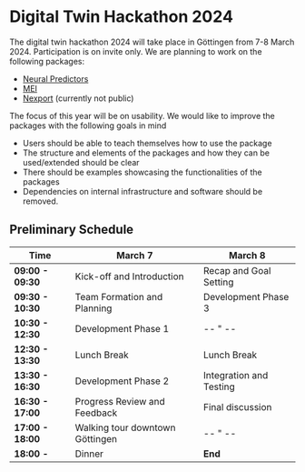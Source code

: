 # Digital Twin Hackathon 2024

The digital twin hackathon 2024 will take place in Göttingen from 7-8 March 2024. Participation is on invite only. 
We are planning to work on the following packages:

- [Neural Predictors](https://github.com/sinzlab/neuralpredictors)
- [MEI](https://github.com/sinzlab/mei)
- [Nexport](https://github.com/sinzlab/nexport) (currently not public)

The focus of this year will be on usability. We would like to improve the packages with the following goals in mind
- Users should be able to teach themselves how to use the package
- The structure and elements of the packages and how they can be used/extended should be clear
- There should be examples showcasing the functionalities of the packages
- Dependencies on internal infrastructure and software should be removed.

## Preliminary Schedule

| Time            | March 7                                  | March 8                                   |
|-----------------|-------------------------------------------------|---------------------------------------------------|
| **09:00 - 09:30** | Kick-off and Introduction                    | Recap and Goal Setting                            |
| **09:30 - 10:30** | Team Formation and Planning                  | Development Phase 3                               |
| **10:30 - 12:30** | Development Phase 1                          | -- " --                               |
| **12:30 - 13:30** | Lunch Break        | Lunch Break               |
| **13:30 - 16:30** | Development Phase 2                          | Integration and Testing                           |
| **16:30 - 17:00** | Progress Review and Feedback                 | Final discussion                          |
| **17:00 - 18:00**   | Walking tour downtown Göttingen                                 | -- " --                                                  | 
| **18:00 -**   | Dinner |  **End** |    


